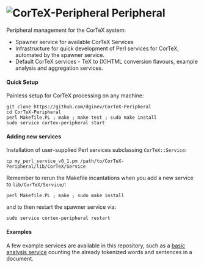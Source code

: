 ![CorTeX-Peripheral](https://raw.github.com/dginev/CorTeX/master/public/img/logo.jpg) Peripheral
=================

Peripheral management for the CorTeX system:
 * Spawner service for available CorTeX Services
 * Infrastructure for quick development of Perl services for CorTeX, automated by the spawner service.
 * Default CorTeX services - TeX to (X)HTML conversion flavours, example analysis and aggregation services.

#### Quick Setup

Painless setup for CorTeX processing on any machine:

```shell
git clone https://github.com/dginev/CorTeX-Peripheral
cd CorTeX-Peripheral
perl Makefile.PL ; make ; make test ; sudo make install
sudo service cortex-peripheral start
```

#### Adding new services

Installation of user-supplied Perl services subclassing ```CorTeX::Service```:

```
cp my_perl_service_v0_1.pm /path/to/CorTeX-Peripheral/lib/CorTeX/Service
```

Remember to rerun the Makefile incantations when you add a new service to ```lib/CorTeX/Service/```:

```perl Makefile.PL ; make ; sudo make install```

and to then restart the spawner service via:

```sudo service cortex-peripheral restart```

#### Examples

A few example services are available in this repository, such as a [basic analysis service](lib/CorTeX/Service/mock_spotter_v0_1.pm) counting the already tokenized words and sentences in a document.
